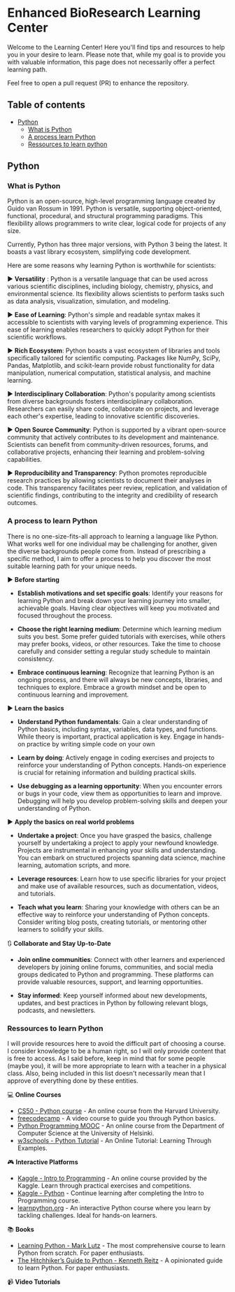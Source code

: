 # Enhanced BioResearch Learning Center

Welcome to the Learning Center! Here you'll find tips and resources to help you in your desire to learn. Please note that, while my goal is to provide you with valuable information, this page does not necessarily offer a perfect learning path.

Feel free to open a pull request (PR) to enhance the repository.

## Table of contents

- [Python](#python)
  * [What is Python](#what-is-python)
  * [A process learn Python](#a-process-to-learn-python)
  * [Ressources to learn python](#ressources-to-learn-python)


## Python

### What is Python

Python is an open-source, high-level programming language created by Guido van Rossum in 1991. Python is versatile, supporting object-oriented, functional, procedural, and structural programming paradigms. This flexibility allows programmers to write clear, logical code for projects of any size.

Currently, Python has three major versions, with Python 3 being the latest. It boasts a vast library ecosystem, simplifying code development.

Here are some reasons why learning Python is worthwhile for scientists:

:arrow_forward: **Versatility** : Python is a versatile language that can be used across various scientific disciplines, including biology, chemistry, physics, and environmental science. Its flexibility allows scientists to perform tasks such as data analysis, visualization, simulation, and modeling.
  
:arrow_forward: **Ease of Learning**: Python's simple and readable syntax makes it accessible to scientists with varying levels of programming experience. This ease of learning enables researchers to quickly adopt Python for their scientific workflows.
  
:arrow_forward: **Rich Ecosystem**: Python boasts a vast ecosystem of libraries and tools specifically tailored for scientific computing. Packages like NumPy, SciPy, Pandas, Matplotlib, and scikit-learn provide robust functionality for data manipulation, numerical computation, statistical analysis, and machine learning.
  
:arrow_forward: **Interdisciplinary Collaboration**: Python's popularity among scientists from diverse backgrounds fosters interdisciplinary collaboration. Researchers can easily share code, collaborate on projects, and leverage each other's expertise, leading to innovative scientific discoveries.
  
:arrow_forward: **Open Source Community**: Python is supported by a vibrant open-source community that actively contributes to its development and maintenance. Scientists can benefit from community-driven resources, forums, and collaborative projects, enhancing their learning and problem-solving capabilities.
  
:arrow_forward: **Reproducibility and Transparency**: Python promotes reproducible research practices by allowing scientists to document their analyses in code. This transparency facilitates peer review, replication, and validation of scientific findings, contributing to the integrity and credibility of research outcomes.

### A process to learn Python

There is no one-size-fits-all approach to learning a language like Python. What works well for one individual may be challenging for another, given the diverse backgrounds people come from. Instead of prescribing a specific method, I aim to offer a process to help you discover the most suitable learning path for your unique needs.

:arrow_forward: **Before starting**  

* **Establish motivations and set specific goals**: Identify your reasons for learning Python and break down your learning journey into smaller, achievable goals. Having clear objectives will keep you motivated and focused throughout the process.

* **Choose the right learning medium**: Determine which learning medium suits you best. Some prefer guided tutorials with exercises, while others may prefer books, videos, or other resources. Take the time to choose carefully and consider setting a regular study schedule to maintain consistency.

* **Embrace continuous learning**: Recognize that learning Python is an ongoing process, and there will always be new concepts, libraries, and techniques to explore. Embrace a growth mindset and be open to continuous learning and improvement.

:arrow_forward: **Learn the basics**  

* **Understand Python fundamentals**: Gain a clear understanding of Python basics, including syntax, variables, data types, and functions. While theory is important, practical application is key. Engage in hands-on practice by writing simple code on your own

* **Learn by doing**: Actively engage in coding exercises and projects to reinforce your understanding of Python concepts. Hands-on experience is crucial for retaining information and building practical skills.

* **Use debugging as a learning opportunity**: When you encounter errors or bugs in your code, view them as opportunities to learn and improve. Debugging will help you develop problem-solving skills and deepen your understanding of Python.

:arrow_forward: **Apply the basics on real world problems**

* **Undertake a project**: Once you have grasped the basics, challenge yourself by undertaking a project to apply your newfound knowledge. Projects are instrumental in enhancing your skills and understanding. You can embark on structured projects spanning data science, machine learning, automation scripts, and more.

* **Leverage resources**: Learn how to use specific libraries for your project and make use of available resources, such as documentation, videos, and tutorials.

* **Teach what you learn**: Sharing your knowledge with others can be an effective way to reinforce your understanding of Python concepts. Consider writing blog posts, creating tutorials, or mentoring other learners to solidify your skills.

:arrows_clockwise: **Collaborate and Stay Up-to-Date**

* **Join online communities**: Connect with other learners and experienced developers by joining online forums, communities, and social media groups dedicated to Python and programming. These platforms can provide valuable resources, support, and learning opportunities.

* **Stay informed**: Keep yourself informed about new developments, updates, and best practices in Python by following relevant blogs, podcasts, and newsletters.

### Ressources to learn Python

I will provide resources here to avoid the difficult part of choosing a course. I consider knowledge to be a human right, so I will only provide content that is free to access. As I said before, keep in mind that for some people (maybe you), it will be more appropriate to learn with a teacher in a physical class. Also, being included in this list doesn't necessarily mean that I approve of everything done by these entities.

:computer: **Online Courses**

- [CS50 - Python course](https://cs50.harvard.edu/python/2022/) - An online course from the Harvard University.
- [freecodecamp](https://www.freecodecamp.org/news/learn-python-basics-in-depth-video-course/) - A video course to guide you through Python basics.
- [Python Programming MOOC](https://programming-23.mooc.fi/) - An online course from the Department of Computer Science at the University of Helsinki.
- [w3schools - Python Tutorial](https://www.w3schools.com/python/default.asp) - An Online Tutorial: Learning Through Examples.

:video_game: **Interactive Platforms**

- [Kaggle - Intro to Programming](https://www.kaggle.com/learn/intro-to-programming) - An online course provided by the Kaggle. Learn through practical exercises and competitions.
- [Kaggle - Python](https://www.kaggle.com/learn/python) - Continue learning after completing the Intro to Programming course.
- [learnpython.org](https://learnpython.org/) - An interactive Python course where you learn by tackling challenges. Ideal for hands-on learners.

:books: **Books**

- [Learning Python - Mark Lutz](https://cfm.ehu.es/ricardo/docs/python/Learning_Python.pdf) - The most comprehensive course to learn Python from scratch. For paper enthusiasts.
- [The Hitchhiker’s Guide to Python - Kenneth Reitz](https://docs.python-guide.org/) - A opinionated guide to learn Python. For paper enthusiasts.

:video_camera: **Video Tutorials**



